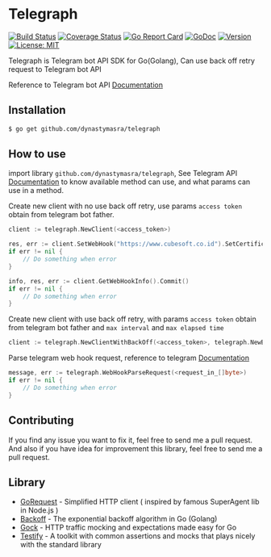 # Telegraph

[![Build Status](https://travis-ci.org/dynastymasra/telegraph.svg?branch=master)](https://travis-ci.org/dynastymasra/telegraph)
[![Coverage Status](https://coveralls.io/repos/github/dynastymasra/telegraph/badge.svg?branch=master)](https://coveralls.io/github/dynastymasra/telegraph?branch=master)
[![Go Report Card](https://goreportcard.com/badge/github.com/dynastymasra/telegraph)](https://goreportcard.com/report/github.com/dynastymasra/telegraph)
[![GoDoc](https://godoc.org/github.com/dynastymasra/telegraph?status.svg)](https://godoc.org/github.com/dynastymasra/telegraph)
[![Version](https://img.shields.io/badge/version-2.0.0-orange.svg)](https://github.com/dynastymasra/telegraph/tree/2.0.0)
[![License: MIT](https://img.shields.io/badge/license-MIT-yellow.svg)](https://opensource.org/licenses/MIT)


Telegraph is Telegram bot API SDK for Go(Golang), Can use back off retry request to Telegram bot API

Reference to Telegram bot API [Documentation](https://core.telegram.org/bots/api)


## Installation

```bash
$ go get github.com/dynastymasra/telegraph
```

## How to use

import library `github.com/dynastymasra/telegraph`, 
See Telegram API [Documentation](https://core.telegram.org/bots/api#available-methods) to know available method can use, 
and what params can use in a method.

Create new client with no use back off retry, use params `access token` obtain from telegram bot father.
```go
client := telegraph.NewClient(<access_token>)

res, err := client.SetWebHook("https://www.cubesoft.co.id").SetCertificate("./LICENSE").SetMaxConnection(100).SetAllowedUpdates("1", "2", "3").Commit()
if err != nil {
	// Do something when error
}

info, res, err := client.GetWebHookInfo().Commit()
if err != nil {
	// Do something when error
}
```

Create new client with use back off retry, with params `access token` obtain from telegram bot father and `max interval` and `max elapsed time`
```go
client := telegraph.NewClientWithBackOff(<access_token>, telegraph.NewBackOff(<max_interval>, <max_elapsed_time>))
```

Parse telegram web hook request, reference to telegram [Documentation](https://core.telegram.org/bots/api#getting-updates)

```go
message, err := telegraph.WebHookParseRequest(<request_in_[]byte>)
if err != nil {
	// Do something when error
}
```

## Contributing

If you find any issue you want to fix it, feel free to send me a pull request. 
And also if you have idea for improvement this library, feel free to send me a pull request.

## Library

* [GoRequest](https://github.com/parnurzeal/gorequest) - Simplified HTTP client ( inspired by famous SuperAgent lib in Node.js )
* [Backoff](https://github.com/cenkalti/backoff) - The exponential backoff algorithm in Go (Golang)
* [Gock](https://github.com/h2non/gock) - HTTP traffic mocking and expectations made easy for Go
* [Testify](https://github.com/stretchr/testify) - A toolkit with common assertions and mocks that plays nicely with the standard library